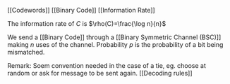[[Codewords]]
[[Binary Code]]
[[Information Rate]]

The information rate of $C$ is $\rho(C)=\frac{\log n}{n}$

We send a [[Binary Code]] through a [[Binary Symmetric Channel (BSC)]] making $n$ uses of the channel. Probability $p$ is the probability of a bit being mismatched.

Remark:
Soem convention needed in the case of a tie, eg. choose at random or ask for message to be sent again.
[[Decoding rules]]
